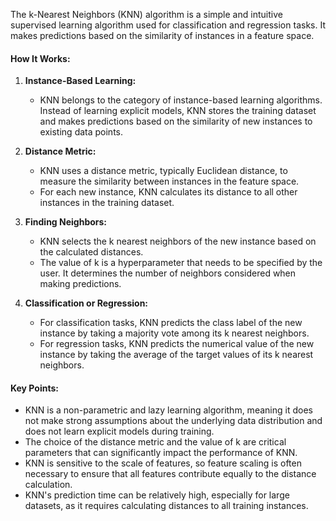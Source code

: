 The k-Nearest Neighbors (KNN) algorithm is a simple and intuitive supervised learning algorithm used for classification and regression tasks. It makes predictions based on the similarity of instances in a feature space.

#### How It Works:

1. **Instance-Based Learning:**
   - KNN belongs to the category of instance-based learning algorithms. Instead of learning explicit models, KNN stores the training dataset and makes predictions based on the similarity of new instances to existing data points.

2. **Distance Metric:**
   - KNN uses a distance metric, typically Euclidean distance, to measure the similarity between instances in the feature space.
   - For each new instance, KNN calculates its distance to all other instances in the training dataset.

3. **Finding Neighbors:**
   - KNN selects the k nearest neighbors of the new instance based on the calculated distances.
   - The value of k is a hyperparameter that needs to be specified by the user. It determines the number of neighbors considered when making predictions.

4. **Classification or Regression:**
   - For classification tasks, KNN predicts the class label of the new instance by taking a majority vote among its k nearest neighbors.
   - For regression tasks, KNN predicts the numerical value of the new instance by taking the average of the target values of its k nearest neighbors.

#### Key Points:

- KNN is a non-parametric and lazy learning algorithm, meaning it does not make strong assumptions about the underlying data distribution and does not learn explicit models during training.
- The choice of the distance metric and the value of k are critical parameters that can significantly impact the performance of KNN.
- KNN is sensitive to the scale of features, so feature scaling is often necessary to ensure that all features contribute equally to the distance calculation.
- KNN's prediction time can be relatively high, especially for large datasets, as it requires calculating distances to all training instances.